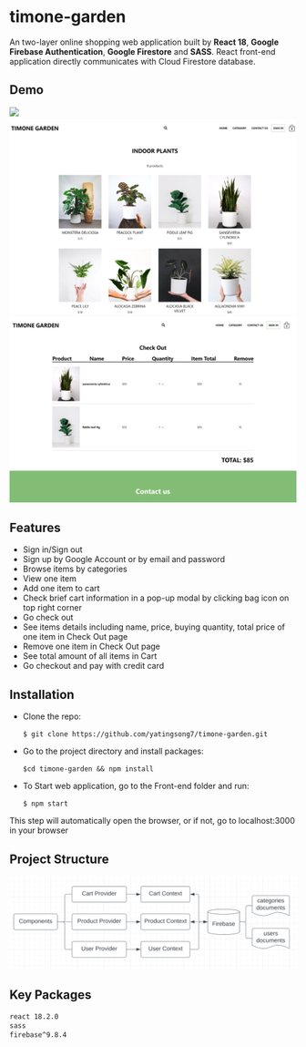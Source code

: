 # timone-garden

An two-layer online shopping web application built by **React 18**, **Google Firebase Authentication**, **Google Firestore** and **SASS**. React front-end application directly communicates with Cloud Firestore database.

## Demo

![](.github/assets/garden.png)
![](.github/assets/items.png)
![](.github/assets/checkout.png)

## Features

- Sign in/Sign out
- Sign up by Google Account or by email and password
- Browse items by categories
- View one item
- Add one item to cart
- Check brief cart information in a pop-up modal by clicking bag icon on top right corner
- Go check out
- See items details including name, price, buying quantity, total price of one item in Check Out page
- Remove one item in Check Out page
- See total amount of all items in Cart
- Go checkout and pay with credit card

## Installation

- Clone the repo:

  ```
  $ git clone https://github.com/yatingsong7/timone-garden.git
  ```

- Go to the project directory and install packages:

  ```
  $cd timone-garden && npm install
  ```

- To Start web application, go to the Front-end folder and run:

  ```
  $ npm start
  ```

This step will automatically open the browser, or if not, go to localhost:3000 in your browser

## Project Structure

![](.github/assets/structure.png)

## Key Packages

```
react 18.2.0
sass
firebase^9.8.4
```
